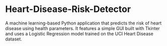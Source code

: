 # Heart-Disease-Risk-Detector
A machine learning-based Python application that predicts the risk of heart disease using health parameters. It features a simple GUI built with Tkinter and uses a Logistic Regression model trained on the UCI Heart Disease dataset.
